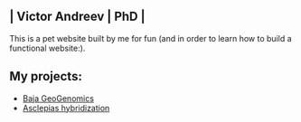 ## | Victor Andreev | PhD |

This is a pet website built by me for fun (and in order to learn how to build a functional website:).

## My projects:
* [Baja GeoGenomics](https://bajageogenomics.org/)
* [Asclepias hybridization](https://github.com/victor-andreev/asclepias)
